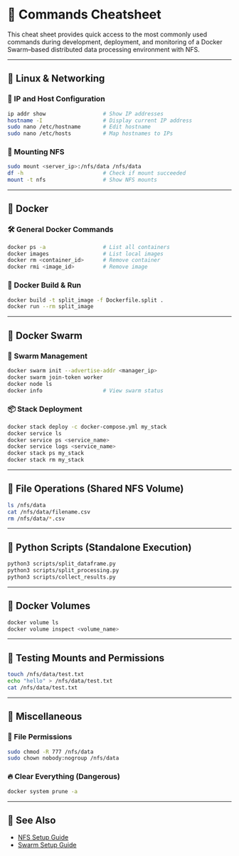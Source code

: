 # 🧾 Commands Cheatsheet

This cheat sheet provides quick access to the most commonly used commands during development, deployment, and monitoring of a Docker Swarm–based distributed data processing environment with NFS.

---

## 🐧 Linux & Networking

### 📡 IP and Host Configuration

```bash
ip addr show                  # Show IP addresses
hostname -I                   # Display current IP address
sudo nano /etc/hostname       # Edit hostname
sudo nano /etc/hosts          # Map hostnames to IPs
```

### 🔄 Mounting NFS

```bash
sudo mount <server_ip>:/nfs/data /nfs/data
df -h                         # Check if mount succeeded
mount -t nfs                  # Show NFS mounts
```

---

## 🐳 Docker

### 🛠️ General Docker Commands

```bash
docker ps -a                  # List all containers
docker images                 # List local images
docker rm <container_id>      # Remove container
docker rmi <image_id>         # Remove image
```

### 🐳 Docker Build & Run

```bash
docker build -t split_image -f Dockerfile.split .
docker run --rm split_image
```

---

## 🐝 Docker Swarm

### 🔧 Swarm Management

```bash
docker swarm init --advertise-addr <manager_ip>
docker swarm join-token worker
docker node ls
docker info                   # View swarm status
```

### 📦 Stack Deployment

```bash
docker stack deploy -c docker-compose.yml my_stack
docker service ls
docker service ps <service_name>
docker service logs <service_name>
docker stack ps my_stack
docker stack rm my_stack
```

---

## 📂 File Operations (Shared NFS Volume)

```bash
ls /nfs/data
cat /nfs/data/filename.csv
rm /nfs/data/*.csv
```

---

## 🐍 Python Scripts (Standalone Execution)

```bash
python3 scripts/split_dataframe.py
python3 scripts/split_processing.py
python3 scripts/collect_results.py
```

---

## 📁 Docker Volumes

```bash
docker volume ls
docker volume inspect <volume_name>
```

---

## 🧪 Testing Mounts and Permissions

```bash
touch /nfs/data/test.txt
echo "hello" > /nfs/data/test.txt
cat /nfs/data/test.txt
```

---

## 🧩 Miscellaneous

### 🧱 File Permissions

```bash
sudo chmod -R 777 /nfs/data
sudo chown nobody:nogroup /nfs/data
```

### 🔥 Clear Everything (Dangerous)

```bash
docker system prune -a
```

---

## 🔗 See Also

- [NFS Setup Guide](./NFS_setup.md)
- [Swarm Setup Guide](./Swarm_setup.md)
